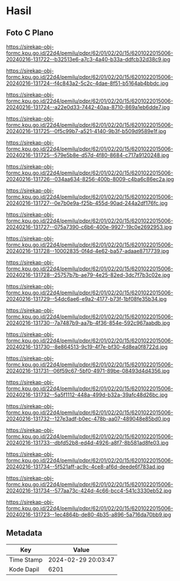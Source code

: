 # Hasil

## Foto C Plano

https://sirekap-obj-formc.kpu.go.id/22d4/pemilu/pdpr/62/01/02/20/15/6201022015006-20240216-131722--b32513e6-a7c3-4a40-b33a-ddfcb32d38c9.jpg

https://sirekap-obj-formc.kpu.go.id/22d4/pemilu/pdpr/62/01/02/20/15/6201022015006-20240216-131724--f4c843a2-5c2c-4dae-8f51-b5164ab4bbdc.jpg

https://sirekap-obj-formc.kpu.go.id/22d4/pemilu/pdpr/62/01/02/20/15/6201022015006-20240216-131724--a22e0d33-7442-40aa-8710-869a1eb6dde7.jpg

https://sirekap-obj-formc.kpu.go.id/22d4/pemilu/pdpr/62/01/02/20/15/6201022015006-20240216-131725--0f5c99b7-a521-4140-9b3f-b509d9589e1f.jpg

https://sirekap-obj-formc.kpu.go.id/22d4/pemilu/pdpr/62/01/02/20/15/6201022015006-20240216-131725--579e5b8e-d57d-4f80-8684-c717a9120248.jpg

https://sirekap-obj-formc.kpu.go.id/22d4/pemilu/pdpr/62/01/02/20/15/6201022015006-20240216-131726--034aa634-8256-400b-8009-c4ba6c86ec2a.jpg

https://sirekap-obj-formc.kpu.go.id/22d4/pemilu/pdpr/62/01/02/20/15/6201022015006-20240216-131727--0e7b0e9a-f25b-455d-90ad-244a2df176fc.jpg

https://sirekap-obj-formc.kpu.go.id/22d4/pemilu/pdpr/62/01/02/20/15/6201022015006-20240216-131727--075a7390-c6b6-400e-9927-19c0e2692953.jpg

https://sirekap-obj-formc.kpu.go.id/22d4/pemilu/pdpr/62/01/02/20/15/6201022015006-20240216-131728--10002835-0f4d-4e62-ba57-adaae8717739.jpg

https://sirekap-obj-formc.kpu.go.id/22d4/pemilu/pdpr/62/01/02/20/15/6201022015006-20240216-131728--25757b7b-ae79-4e25-82ed-3dc7f7b3c02e.jpg

https://sirekap-obj-formc.kpu.go.id/22d4/pemilu/pdpr/62/01/02/20/15/6201022015006-20240216-131729--54dc6ae6-e9a2-4177-b73f-1bf08fe35b34.jpg

https://sirekap-obj-formc.kpu.go.id/22d4/pemilu/pdpr/62/01/02/20/15/6201022015006-20240216-131730--7a7487b9-aa7b-4f36-854e-592c967aabdb.jpg

https://sirekap-obj-formc.kpu.go.id/22d4/pemilu/pdpr/62/01/02/20/15/6201022015006-20240216-131730--8e864513-9c19-4f7e-bf30-4d8ea0f8722d.jpg

https://sirekap-obj-formc.kpu.go.id/22d4/pemilu/pdpr/62/01/02/20/15/6201022015006-20240216-131731--06f59c67-5bf0-4971-89be-08493d4d4356.jpg

https://sirekap-obj-formc.kpu.go.id/22d4/pemilu/pdpr/62/01/02/20/15/6201022015006-20240216-131732--5a5f1112-448a-499d-b32a-39afc48d26bc.jpg

https://sirekap-obj-formc.kpu.go.id/22d4/pemilu/pdpr/62/01/02/20/15/6201022015006-20240216-131732--127e3adf-b0ec-478b-aa07-489048e85bd0.jpg

https://sirekap-obj-formc.kpu.go.id/22d4/pemilu/pdpr/62/01/02/20/15/6201022015006-20240216-131733--dbfd52b8-ed4d-4926-a8f7-8b581ad8fe03.jpg

https://sirekap-obj-formc.kpu.go.id/22d4/pemilu/pdpr/62/01/02/20/15/6201022015006-20240216-131734--5f521aff-ac9c-4ce8-af6d-deede6f783ad.jpg

https://sirekap-obj-formc.kpu.go.id/22d4/pemilu/pdpr/62/01/02/20/15/6201022015006-20240216-131734--577aa73c-424d-4c66-bcc4-541c3330eb52.jpg

https://sirekap-obj-formc.kpu.go.id/22d4/pemilu/pdpr/62/01/02/20/15/6201022015006-20240216-131723--1ec4864b-de80-4b35-a896-5a716da70bb9.jpg


## Metadata

| Key        | Value               |
| ---------- | ------------------- |
| Time Stamp | 2024-02-29 20:03:47 |
| Kode Dapil | 6201                |



